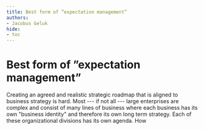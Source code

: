 ```yaml
---
title: Best form of ”expectation management”
authors:
- Jacobus Geluk
hide:
- toc
---
```

# Best form of ”expectation management”

Creating an agreed and realistic strategic roadmap that is aligned to business strategy is hard.
Most --- if not all --- large enterprises are complex and consist of many lines of business where each
business has its own "business identity" and therefore its own long term strategy.
Each of these organizational divisions has its own agenda.
How 
